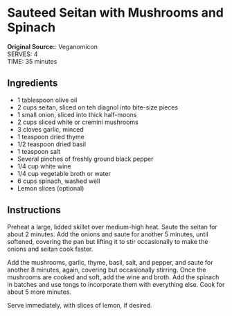 # Sauteed Seitan with Mushrooms and Spinach
**Original Source:**: Veganomicon<br />
SERVES: 4<br />
TIME: 35 minutes

## Ingredients
- 1 tablespoon olive oil
- 2 cups seitan, sliced on teh diagnol into bite-size pieces
- 1 small onion, sliced into thick half-moons
- 2 cups sliced white or cremini mushrooms
- 3 cloves garlic, minced
- 1 teaspoon dried thyme
- 1/2 teaspoon dried basil
- 1 teaspoon salt
- Several pinches of freshly ground black pepper
- 1/4 cup white wine
- 1/4 cup vegetable broth or water
- 6 cups spinach, washed well
- Lemon slices (optional)

## Instructions
Preheat a large, lidded skillet over medium-high heat. Saute the seitan for about 2 minutes. Add the onions and saute for another 5 minutes, until softened, covering the pan but lifting it to stir occasionally to make the onions and seitan cook faster.

Add the mushrooms, garlic, thyme, basil, salt, and pepper, and saute for another 8 minutes, again, covering but occasionally stirring. Once the mushrooms are cooked and soft, add the wine and broth. Add the spinach in batches and use tongs to incorporate them with everything else. Cook for about 5 more minutes.

Serve immediately, with slices of lemon, if desired.
